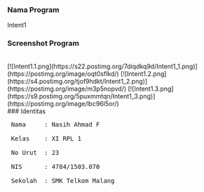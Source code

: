 ### Nama Program
Intent1
<br>
### Screenshot Program
<br>
[![Intent1.1.png](https://s22.postimg.org/7diqdkq9d/Intent1_1.png)](https://postimg.org/image/oqt0sflkd/)
[![Intent1.2.png](https://s4.postimg.org/tjof9hdkt/Intent1_2.png)](https://postimg.org/image/m3p5nopvd/)
[![Intent1.3.png](https://s9.postimg.org/5puxmmtqn/Intent1_3.png)](https://postimg.org/image/lbc96l5or/)
<br>
### Identitas
<pre>
 Nama     : Nasih Ahmad F <br>
 Kelas    : XI RPL 1 <br>
 No Urut  : 23 <br>
 NIS      : 4784/1503.070 <br>
 Sekolah  : SMK Telkom Malang
</pre>
